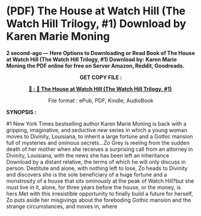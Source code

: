 # (PDF) The House at Watch Hill (The Watch Hill Trilogy, #1) Download by Karen Marie Moning

<p><strong>2 second-ago &mdash; Here Options to Downloading or Read Book of The House at Watch Hill (The Watch Hill Trilogy, #1) Download by: Karen Marie Moning the PDF online for free on Server Amazon, Reddit, Goodreads.</strong></p>
<p style="text-align: center;"><strong>GET COPY FILE :</strong></p>
<p style="text-align: center;"><strong><a href="https://us.ebookarea.xyz/?book=199531757-the-house-at-watch-hill" target="_blank" rel="noopener">📢 : 🔗 The House at Watch Hill (The Watch Hill Trilogy, #1)</a>&nbsp;</strong></p>
<p style="text-align: center;">File format : ePub, PDF, Kindle, AudioBook</p>
<p><strong>SYNOPSIS :</strong></p>
<p>#1 New York Times bestselling author Karen Marie Moning is back with a gripping, imaginative, and seductive new series in which a young woman moves to Divinity, Louisiana, to inherit a large fortune and a Gothic mansion full of mysteries and ominous secrets...Zo Grey is reeling from the sudden death of her mother when she receives a surprising call from an attorney in Divinity, Louisiana, with the news she has been left an inheritance Download by a distant relative, the terms of which he will only discuss in person. Destitute and alone, with nothing left to lose, Zo heads to Divinity and discovers she is the sole beneficiary of a huge fortune and a monstrosity of a house that sits ominously at the peak of Watch Hill?but she must live in it, alone, for three years before the house, or the money, is hers.Met with this irresistible opportunity to finally build a future for herself, Zo puts aside her misgivings about the foreboding Gothic mansion and the strange circumstances, and moves in, where</p>
